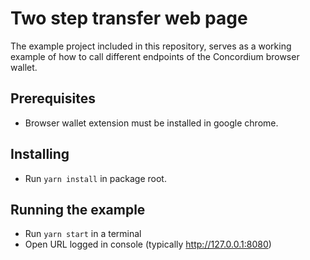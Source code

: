 # Two step transfer web page

The example project included in this repository, serves as a working example of how to call different endpoints of the Concordium browser wallet.

## Prerequisites

- Browser wallet extension must be installed in google chrome.

## Installing

- Run `yarn install` in package root.

## Running the example

- Run `yarn start` in a terminal
- Open URL logged in console (typically http://127.0.0.1:8080)
